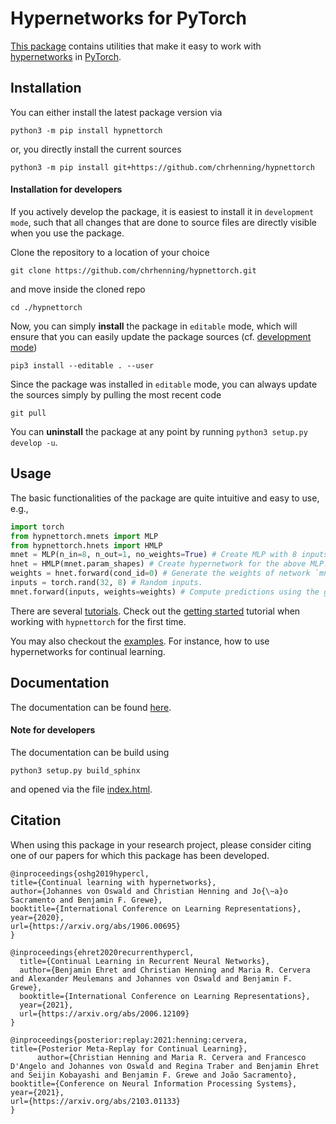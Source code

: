 # Hypernetworks for PyTorch

[This package](https://hypnettorch.readthedocs.io) contains utilities that make it easy to work with [hypernetworks](https://arxiv.org/abs/1609.09106) in [PyTorch](https://pytorch.org/).

## Installation

You can either install the latest package version via

```
python3 -m pip install hypnettorch
```

or, you directly install the current sources

```
python3 -m pip install git+https://github.com/chrhenning/hypnettorch
```

#### Installation for developers

If you actively develop the package, it is easiest to install it in `development mode`, such that all changes that are done to source files are directly visible when you use the package.

Clone the repository to a location of your choice

```
git clone https://github.com/chrhenning/hypnettorch.git
```

and move inside the cloned repo

```
cd ./hypnettorch
```

Now, you can simply **install** the package in `editable` mode, which will ensure that you can easily update the package sources (cf. [development mode](https://setuptools.readthedocs.io/en/latest/userguide/development_mode.html))

```
pip3 install --editable . --user
```

Since the package was installed in `editable` mode, you can always update the sources simply by pulling the most recent code

```
git pull
```

You can **uninstall** the package at any point by running `python3 setup.py develop -u`.

## Usage

The basic functionalities of the package are quite intuitive and easy to use, e.g.,

```python
import torch
from hypnettorch.mnets import MLP
from hypnettorch.hnets import HMLP
mnet = MLP(n_in=8, n_out=1, no_weights=True) # Create MLP with 8 inputs and 1 output.
hnet = HMLP(mnet.param_shapes) # Create hypernetwork for the above MLP.
weights = hnet.forward(cond_id=0) # Generate the weights of network `mnet`.
inputs = torch.rand(32, 8) # Random inputs.
mnet.forward(inputs, weights=weights) # Compute predictions using the generated weights.
```

There are several [tutorials](https://github.com/chrhenning/hypnettorch/tree/master/hypnettorch/tutorials). Check out the [getting started](https://github.com/chrhenning/hypnettorch/blob/master/hypnettorch/tutorials/getting_started.ipynb) tutorial when working with ``hypnettorch`` for the first time.

You may also checkout the [examples](https://hypnettorch.readthedocs.io/en/latest/examples.html). For instance, how to use hypernetworks for continual learning.

## Documentation

The documentation can be found [here](https://hypnettorch.readthedocs.io).

#### Note for developers

The documentation can be build using 

```
python3 setup.py build_sphinx
```

and opened via the file [index.html](docs/html/index.html).

## Citation

When using this package in your research project, please consider citing one of our papers for which this package has been developed.

```
@inproceedings{oshg2019hypercl,
title={Continual learning with hypernetworks},
author={Johannes von Oswald and Christian Henning and Jo{\~a}o Sacramento and Benjamin F. Grewe},
booktitle={International Conference on Learning Representations},
year={2020},
url={https://arxiv.org/abs/1906.00695}
}
```

```
@inproceedings{ehret2020recurrenthypercl,
  title={Continual Learning in Recurrent Neural Networks},
  author={Benjamin Ehret and Christian Henning and Maria R. Cervera and Alexander Meulemans and Johannes von Oswald and Benjamin F. Grewe},
  booktitle={International Conference on Learning Representations},
  year={2021},
  url={https://arxiv.org/abs/2006.12109}
}
```

```
@inproceedings{posterior:replay:2021:henning:cervera,
title={Posterior Meta-Replay for Continual Learning}, 
      author={Christian Henning and Maria R. Cervera and Francesco D'Angelo and Johannes von Oswald and Regina Traber and Benjamin Ehret and Seijin Kobayashi and Benjamin F. Grewe and João Sacramento},
booktitle={Conference on Neural Information Processing Systems},
year={2021},
url={https://arxiv.org/abs/2103.01133}
}
```

